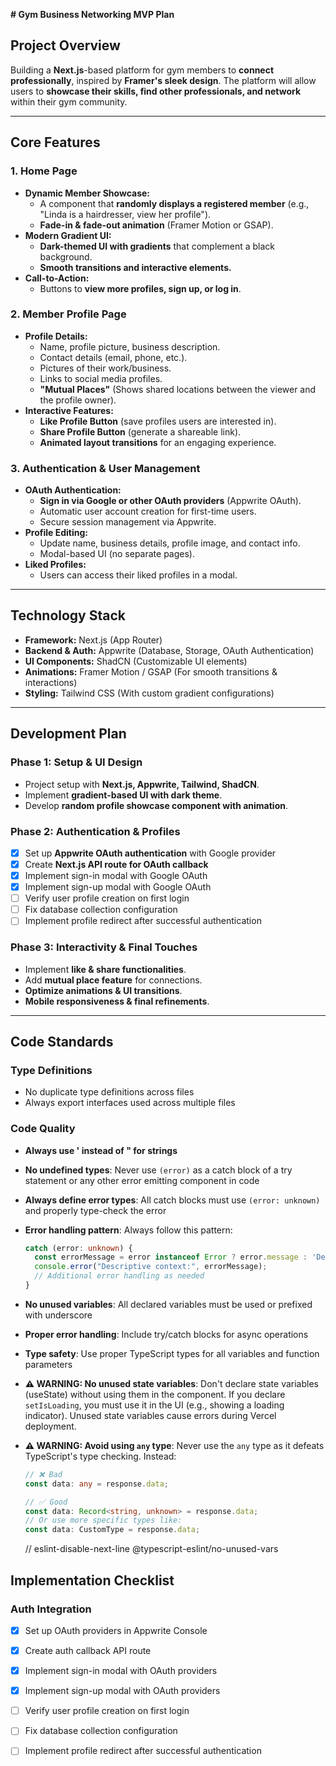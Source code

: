 **# Gym Business Networking MVP Plan**

## **Project Overview**
Building a **Next.js**-based platform for gym members to **connect professionally**, inspired by **Framer's sleek design**. The platform will allow users to **showcase their skills, find other professionals, and network** within their gym community.

---

## **Core Features**
### **1. Home Page**
- **Dynamic Member Showcase:**
  - A component that **randomly displays a registered member** (e.g., "Linda is a hairdresser, view her profile").
  - **Fade-in & fade-out animation** (Framer Motion or GSAP).
- **Modern Gradient UI:**
  - **Dark-themed UI with gradients** that complement a black background.
  - **Smooth transitions and interactive elements.**
- **Call-to-Action:**
  - Buttons to **view more profiles, sign up, or log in**.

### **2. Member Profile Page**
- **Profile Details:**
  - Name, profile picture, business description.
  - Contact details (email, phone, etc.).
  - Pictures of their work/business.
  - Links to social media profiles.
  - **"Mutual Places"** (Shows shared locations between the viewer and the profile owner).
- **Interactive Features:**
  - **Like Profile Button** (save profiles users are interested in).
  - **Share Profile Button** (generate a shareable link).
  - **Animated layout transitions** for an engaging experience.

### **3. Authentication & User Management**
- **OAuth Authentication:**
  - **Sign in via Google or other OAuth providers** (Appwrite OAuth).
  - Automatic user account creation for first-time users.
  - Secure session management via Appwrite.
- **Profile Editing:**
  - Update name, business details, profile image, and contact info.
  - Modal-based UI (no separate pages).
- **Liked Profiles:**
  - Users can access their liked profiles in a modal.

---

## **Technology Stack**
- **Framework:** Next.js (App Router)
- **Backend & Auth:** Appwrite (Database, Storage, OAuth Authentication)
- **UI Components:** ShadCN (Customizable UI elements)
- **Animations:** Framer Motion / GSAP (For smooth transitions & interactions)
- **Styling:** Tailwind CSS (With custom gradient configurations)

---

## **Development Plan**
### **Phase 1: Setup & UI Design**
- Project setup with **Next.js, Appwrite, Tailwind, ShadCN**.
- Implement **gradient-based UI with dark theme**.
- Develop **random profile showcase component with animation**.

### **Phase 2: Authentication & Profiles**
- [x] Set up **Appwrite OAuth authentication** with Google provider
- [x] Create **Next.js API route for OAuth callback**
- [x] Implement sign-in modal with Google OAuth
- [x] Implement sign-up modal with Google OAuth
- [ ] Verify user profile creation on first login
- [ ] Fix database collection configuration
- [ ] Implement profile redirect after successful authentication

### **Phase 3: Interactivity & Final Touches**
- Implement **like & share functionalities**.
- Add **mutual place feature** for connections.
- **Optimize animations & UI transitions**.
- **Mobile responsiveness & final refinements**.

---

## Code Standards

### Type Definitions
- No duplicate type definitions across files
- Always export interfaces used across multiple files

### Code Quality
- **Always use &apos; instead of &quot; for strings**
- **No undefined types**: Never use `(error)` as a catch block of a try statement or any other error emitting component in code
- **Always define error types**: All catch blocks must use `(error: unknown)` and properly type-check the error
- **Error handling pattern**: Always follow this pattern:
  ```typescript
  catch (error: unknown) {
    const errorMessage = error instanceof Error ? error.message : 'Default error message';
    console.error("Descriptive context:", errorMessage);
    // Additional error handling as needed
  }
  ```
- **No unused variables**: All declared variables must be used or prefixed with underscore
- **Proper error handling**: Include try/catch blocks for async operations
- **Type safety**: Use proper TypeScript types for all variables and function parameters
- **⚠️ WARNING: No unused state variables**: Don't declare state variables (useState) without using them in the component. If you declare `setIsLoading`, you must use it in the UI (e.g., showing a loading indicator). Unused state variables cause errors during Vercel deployment.
- **⚠️ WARNING: Avoid using `any` type**: Never use the `any` type as it defeats TypeScript's type checking. Instead:
  ```typescript
  // ❌ Bad
  const data: any = response.data;
  
  // ✅ Good
  const data: Record<string, unknown> = response.data;
  // Or use more specific types like:
  const data: CustomType = response.data;
  ```

    // eslint-disable-next-line @typescript-eslint/no-unused-vars

## Implementation Checklist

### Auth Integration
- [x] Set up OAuth providers in Appwrite Console
- [x] Create auth callback API route
- [x] Implement sign-in modal with OAuth providers
- [x] Implement sign-up modal with OAuth providers
- [ ] Verify user profile creation on first login
- [ ] Fix database collection configuration
- [ ] Implement profile redirect after successful authentication

